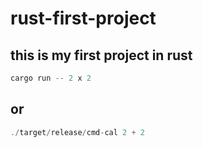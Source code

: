 # rust-first-project

## this is my first project in rust
```rust
cargo run -- 2 x 2

```
## or
```rust
./target/release/cmd-cal 2 + 2

```
